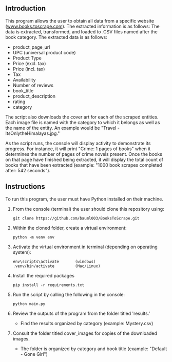 Introduction
-
This program allows the user to obtain all data from a specific website (www.books.toscrape.com). The extracted information is as follows: 
The data is extracted, transformed, and loaded to .CSV files named after the book category. 
The extracted data is as follows:
- product_page_url
- UPC (universal product code)
- Product Type
- Price (excl. tax)
- Price (incl. tax)
- Tax
- Availability
- Number of reviews
- book_title
- product_description
- rating
- category

The script also downloads the cover art for each of the scraped entities. 
Each image file is named with the category to which it belongs as well as the name of the entity. 
An example would be "Travel - ItsOnlytheHimalayas.jpg."

As the script runs, the console will display activity to demonstrate its progress. For instance, it will print "Crime: 1 pages of books" when it determines the number of pages of crime novels present. 
Once the books on that page have finished being extracted, it will display the total count of books that have been extracted (example: "1000 book scrapes completed after: 542 seconds"). 

Instructions
-
To run this program, the user must have Python installed on their machine. 
1. From the console (terminal) the user should clone this repository using: 
    ````
    git clone https://github.com/bauml003/BooksToScrape.git
    ````

2. Within the cloned folder, create a virtual environment:
    ```
    python -m venv env
    ```

3. Activate the virtual environment in terminal (depending on operating system):
    ```
    env\scripts\activate       (windows)
   .venv/bin/activate         (Mac/Linux)
   ```

4. Install the required packages
    ```
    pip install -r requirements.txt
    ```

5. Run the script by calling the following in the console: 
    ```
   python main.py
    ```

6. Review the outputs of the program from the folder titled 'results.'
   - Find the results organized by category (example: Mystery.csv) 
7. Consult the folder titled cover_images for copies of the downloaded images.
   - The folder is organized by category and book title (example: "Default - Gone Girl")

